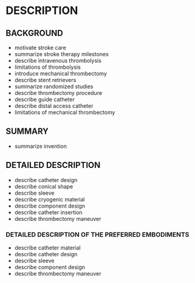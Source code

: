 # DESCRIPTION

## BACKGROUND

- motivate stroke care
- summarize stroke therapy milestones
- describe intravenous thrombolysis
- limitations of thrombolysis
- introduce mechanical thrombectomy
- describe stent retrievers
- summarize randomized studies
- describe thrombectomy procedure
- describe guide catheter
- describe distal access catheter
- limitations of mechanical thrombectomy

## SUMMARY

- summarize invention

## DETAILED DESCRIPTION

- describe catheter design
- describe conical shape
- describe sleeve
- describe cryogenic material
- describe component design
- describe catheter insertion
- describe thrombectomy maneuver

### DETAILED DESCRIPTION OF THE PREFERRED EMBODIMENTS

- describe catheter material
- describe catheter design
- describe sleeve
- describe component design
- describe thrombectomy maneuver

